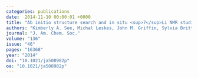 ```yaml
---
categories: publications
date:  2014-11-10 00:00:01 +0000
title: "Ab initio structure search and in situ <sup>7</sup>Li NMR studies of discharge products in the Li-S battery system"
authors: "Kimberly A. See, Michal Leskes, John M. Griffin, Sylvia Britto, Peter D. Matthews, Alexandra Emly, Anton Van der Ven, Dominic S. Wright, Andrew J. Morris, Clare P. Grey, and Ram Seshadri"
journal: "J. Am. Chem. Soc."
volume: "136"
issue: "46"
pages: "16368"
year: "2014"
doi: "10.1021/ja508982p"
oa: "10.1021/ja508982p"
---
```

